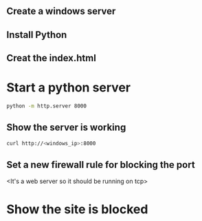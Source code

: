 ## Create a windows server
## Install Python
## Creat the index.html
# Start a python server
```sh
python -m http.server 8000
```

## Show the server is working

```sh
curl http://<windows_ip>:8000
```

## Set a new firewall rule for blocking the port

<It's a web server so it should be running on tcp>

# Show the site is blocked
